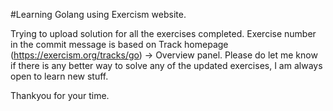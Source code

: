 #Learning Golang using Exercism website. 

Trying to upload solution for all the exercises completed.
Exercise number in the commit message is based on Track homepage (https://exercism.org/tracks/go) -> Overview panel.
Please do let me know if there is any better way to solve any of the updated exercises, I am always open to learn new stuff.

Thankyou for your time.
